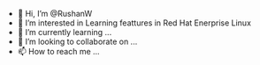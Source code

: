 - 👋 Hi, I’m @RushanW
- 👀 I’m interested in Learning feattures in Red Hat Enerprise Linux
- 🌱 I’m currently learning ...
- 💞️ I’m looking to collaborate on ...
- 📫 How to reach me ...

<!---
RushanW/RushanW is a ✨ special ✨ repository because its `README.md` (this file) appears on your GitHub profile.
You can click the Preview link to take a look at your changes.
--->

